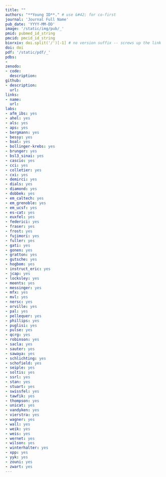 ```yaml
---
title: ""
authors: "**Young ID**." # use &#42; for co-first
journal: 'Journal Full Name'
pub_date: 'YYYY-MM-DD'
image: '/static/img/pub/_'
pmid: pubmed_id_string
pmcid: pmcid_id_string
biorxiv: doi.split('/')[-1] # no version suffix -- screws up the link
doi: doi
pdf: '/static/pdf/_'
pdbs:
- 
zenodo:
- code:
  description:
github:
- description:
  url:
links:
- name:
  url:
labs:
- afm_ibs: yes
- ahel: yes
- als: yes
- aps: yes
- bergmann: yes
- bessy: yes
- boal: yes
- bollinger-krebs: yes
- brunger: yes
- bsl3_sinai: yes
- cascio: yes
- cci: yes
- colletier: yes
- cxi: yes
- demirci: yes
- dials: yes
- diamond: yes
- dobbek: yes
- em_caltech: yes
- em_grenoble: yes
- em_ucsf: yes
- es-cat: yes
- euxfel: yes
- federici: yes
- fraser: yes
- frost: yes
- fujimori: yes
- fuller: yes
- gati: yes
- gonen: yes
- gratton: yes
- gutsche: yes
- hogbom: yes
- instruct_eric: yes
- jcap: yes
- locksley: yes
- meents: yes
- messinger: yes
- mfx: yes
- mvl: yes
- nersc: yes
- orville: yes
- pal: yes
- pellequer: yes
- phillips: yes
- puglisi: yes
- pulse: yes
- qcrg: yes
- robinson: yes
- sacla: yes
- sauter: yes
- sawaya: yes
- schlichting: yes
- schofield: yes
- seiple: yes
- soltis: yes
- ssrl: yes
- stan: yes
- stuart: yes
- swissfel: yes
- tawfik: yes
- thompson: yes
- unicat: yes
- vandyken: yes
- vierstra: yes
- wagner: yes
- wall: yes
- weik: yes
- weis: yes
- wernet: yes
- wilson: yes
- winterhalter: yes
- xpp: yes
- yyk: yes
- zouni: yes
- zwart: yes
---
```

